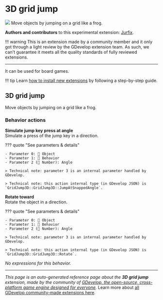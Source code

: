 # 3D grid jump

<img src="https://asset-resources.gdevelop.io/public-resources/Icons/ddec4ab4b06e61ce74c078d206fe51e13de336850eb99761d036c818d10818be_arrow-up-bold-box-outline.svg" class="extension-icon"></img>
Move objects by jumping on a grid like a frog.

**Authors and contributors** to this experimental extension: [Jurfix](https://gd.games/Jurfix).

!!! warning
    This is an extension made by a community member and it only got through a
    light review by the GDevelop extension team. As such, we can't guarantee it
    meets all the quality standards of fully reviewed extensions.

---

It can be used for board games.

!!! tip
    Learn [how to install new extensions](/gdevelop5/extensions/search) by following a step-by-step guide.



## 3D grid jump 

Move objects by jumping on a grid like a frog. 

### Behavior actions

**Simulate jump key press at angle**  
Simulate a press of the jump key in a direction.

??? quote "See parameters & details"

    - Parameter 0: 👾 Object
    - Parameter 1: 🧩 Behavior
    - Parameter 2 (🔢 Number): Angle

    > Technical note: parameter 3 is an internal parameter handled by GDevelop.

    > Technical note: this action internal type (in GDevelop JSON) is `GridJump3D::GridJump3D::JumpAtSnappedAngle`.

**Rotate toward**  
Rotate the object in a direction.

??? quote "See parameters & details"

    - Parameter 0: 👾 Object
    - Parameter 1: 🧩 Behavior
    - Parameter 2 (🔢 Number): Angle

    > Technical note: parameter 3 is an internal parameter handled by GDevelop.

    > Technical note: this action internal type (in GDevelop JSON) is `GridJump3D::GridJump3D::Rotate`.

_No expressions for this behavior._



---

*This page is an auto-generated reference page about the **3D grid jump** extension, made by the community of [GDevelop, the open-source, cross-platform game engine designed for everyone](https://gdevelop.io/).* Learn more about [all GDevelop community-made extensions here](/gdevelop5/extensions).